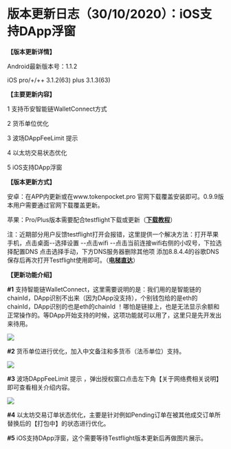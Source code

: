 # 版本更新日志（30/10/2020）：iOS支持DApp浮窗

**【版本更新详情】**

Android最新版本号：1.1.2

iOS pro/+/++ 3.1.2\(63\) plus 3.1.3\(63\)

**【主要更新内容】**

1 支持币安智能链WalletConnect方式

2 货币单位优化

3 波场DAppFeeLimit 提示

4 以太坊交易状态优化

5 iOS支持DApp浮窗

**【版本更新方式】**

安卓：在APP内更新或在www.tokenpocket.pro 官网下载覆盖安装即可。0.9.9版本用户需要通过官网下载覆盖更新。

苹果：Pro/Plus版本需要配合testflight下载或更新（[**下载教程**](https://www.yuque.com/tokenpocket/gz8u7f/ktgryh)）

注：近期部分用户反馈testflight打开会报错，这里提供一个解决方法：打开苹果手机，点击桌面--选择设置 --点击wifi --点击当前连接wifi右侧的小叹号，下拉选择配置DNS 点击选择手动，下方DNS服务器删除其他项 添加8.8.4.4的谷歌DNS 保存后再次打开Testflight使用即可。（[**电梯直达**](https://www.yuque.com/tokenpocket/gz8u7f/fzigb3)）

**【更新功能介绍】**

**\#1** 支持智能链WalletConnect，这里需要说明的是：我们用的是智能链的chainId，DApp识别不出来（因为DApp没支持），个别钱包给的是eth的chainId，DApp识别的也是eth的chainId ！哪怕是链接上，也是无法显示余额和正常操作的。等DApp开始支持的时候，这项功能就可以用了，这里只是先开发出来待用。

![](../../.gitbook/assets/image%20%288%29.png)

**\#2** 货币单位进行优化，加入中文备注和多货币（法币单位）支持。

![](../../.gitbook/assets/image%20%286%29.png)

**\#3** 波场DAppFeeLimit 提示 ，弹出授权窗口点击左下角【关于网络费相关说明】即可查看相关介绍内容。

![](../../.gitbook/assets/image%20%2811%29.png)

**\#4** 以太坊交易订单状态优化，主要是针对例如Pending订单在被其他成交订单所替换后的【打包中】的状态进行优化。

**\#5** iOS支持DApp浮窗，这个需要等待Testflight版本更新后再做图片展示。

